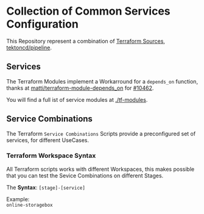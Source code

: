 # Collection of Common Services Configuration

This Repository represent a combination of [Terraform Sources](https://www.terraform.io/docs/configuration/modules.html), [tektoncd/pipeline](https://github.com/tektoncd/pipeline).

## Services

The Terraform Modules implement a Workarround for a ```depends_on``` function, thanks at [matti/terraform-module-depends_on](https://github.com/matti/terraform-module-depends_on) for [#10462](https://github.com/hashicorp/terraform/issues/10462).

You will find a full ist of service modules at [./tf-modules](./tf-modules).

## Service Combinations

The Terraform ```Service Combinations``` Scripts provide a preconfigured set of services, for different UseCases.

### Terraform Workspace Syntax

All Terraform scripts works with different Workspaces, this makes possible that you can test the Sevice Combinations on different Stages.

The **Syntax**: ```[stage]-[service]```

Example:  
```online-storagebox```
